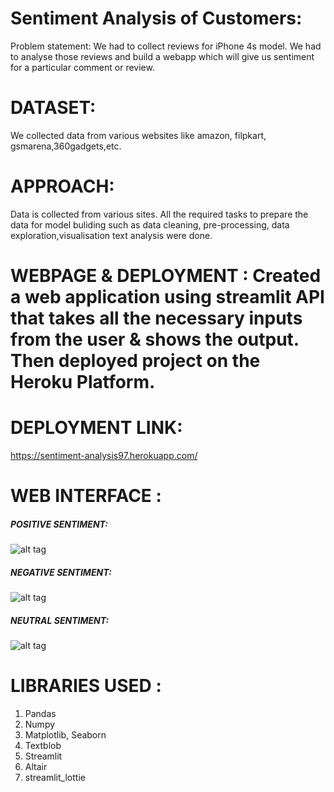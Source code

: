 # Sentiment Analysis of Customers:
Problem statement: We had to collect reviews for iPhone 4s model. We had to analyse those reviews and build a webapp which will give us sentiment for a particular comment or review.

# DATASET:
We collected data from various websites like amazon, filpkart, gsmarena,360gadgets,etc.

# APPROACH:
Data is collected from various sites. All the required tasks to prepare the data for model buliding such as data cleaning, pre-processing, data exploration,visualisation text analysis were done.


# WEBPAGE & DEPLOYMENT : Created a web application using streamlit API that takes all the necessary inputs from the user & shows the output. Then deployed project on the Heroku Platform.

# DEPLOYMENT LINK:
https://sentiment-analysis97.herokuapp.com/

# WEB INTERFACE :
##### POSITIVE SENTIMENT:
![alt tag](https://github.com/AishwaryaMate99/iNeuron_internship/blob/main/Images/Web%202.png)
##### NEGATIVE SENTIMENT:
![alt tag](https://github.com/AishwaryaMate99/iNeuron_internship/blob/main/Images/Web%202.png)
##### NEUTRAL SENTIMENT:
![alt tag](https://github.com/AishwaryaMate99/iNeuron_internship/blob/main/Images/Web%202.png)

# LIBRARIES USED :
1) Pandas
2) Numpy
3) Matplotlib, Seaborn
4) Textblob
5) Streamlit 
6) Altair
7) streamlit_lottie

